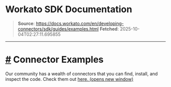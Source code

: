 # Workato SDK Documentation

> **Source**: https://docs.workato.com/en/developing-connectors/sdk/guides/examples.html
> **Fetched**: 2025-10-04T02:27:11.695855

---

# [#](<#connector-examples>) Connector Examples

Our community has a wealth of connectors that you can find, install, and inspect the code. Check them out [here. (opens new window)](<https://app.workato.com/browse/connectors>)
